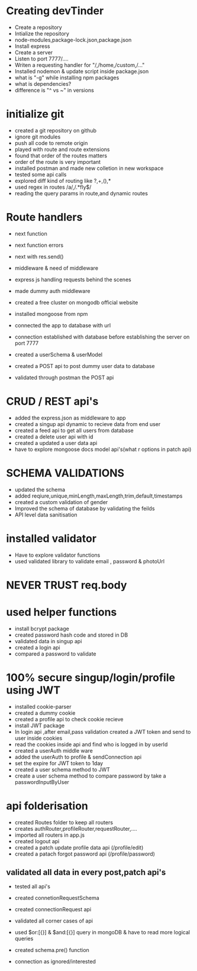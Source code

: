 # Creating devTinder

- Create a repository
- Intialize the repository
- node-modules,package-lock.json,package.json
- Install express
- Create a server
- Listen to port 7777/....
- Writen a requesting handler for "/,/home,/custom,/..."
- Installed nodemon & update script inside package.json
- what is "-g" while installing npm packages
- what is dependencies?
- difference is "^ vs ~" in versions


# initialize git
- created a git repository on github
- ignore git modules
- push all code to remote origin
- played with route and route extensions
- found that order of the routes matters
- order of the route is very important
- installed postman and made new colletion in new workspace
- tested some api calls
- explored diff kind of routing like ?,+,(),*
- used regex in routes /a/,/.*fly$/
- reading the query params in route,and dynamic routes

# Route handlers
- next function
- next function errors
- next with res.send()
- middleware & need of middleware
- express js handling requests behind the scenes
- made dummy auth middleware


- created a free cluster on mongodb official website
- installed mongoose from npm
- connected the app to database with url
- connection established with database before establishing the server on port 7777
- created a userSchema & userModel
- created a POST api to post dummy user data to database
- validated through postman the POST api

# CRUD / REST api's

- added the express.json as middleware to app
- created a singup api dynamic to recieve data from end user
- created a feed api to get all users from database
- created a delete user api with id
- created a updated a user data api
- have to explore mongoose docs model api's(what r options in patch api)

# SCHEMA VALIDATIONS
- updated the schema 
- added reqiure,unique,minLength,maxLength,trim,default,timestamps
- created a custom validation of gender
- Improved the schema of database by validating the feilds
- API level data sanitisation

# installed validator

- Have to explore validator functions
- used validated library to validate email , password & photoUrl

# NEVER TRUST req.body

# used helper functions

- install bcrypt package 
- created password hash code and stored in DB
- validated data in singup api
- created a login api
- compared a password to validate

# 100% secure singup/login/profile using JWT

- installed cookie-parser
- created a dummy cookie
- created a profile api to check cookie recieve
- install JWT package
- In login api ,after email,pass validation created a JWT token and send to user inside cookies
- read the cookies inside api and find who is logged in by userId
- created a userAuth middle ware
- added the userAuth to profile & sendConnection api
- set the expire for JWT token to 1day
- created a user schema method to JWT 
- create a user schema method to compare password by take a passwordInputByUser

# api folderisation

- created Routes folder to keep all routers
- creates authRouter,profileRouter,requestRouter,....
- imported all routers in app.js
- created logout api
- created a patch update profile data api (/profile/edit)
- created a patach forgot password api (/profile/password)
## validated all data in every post,patch api's
- tested all api's

- created connetionRequestSchema
- created connectionRequest api
- validated all corner cases of api
- used $or:[{}] & $and:[{}] query in mongoDB & have to read more logical queries
- created schema.pre() function
- connection as ignored/interested